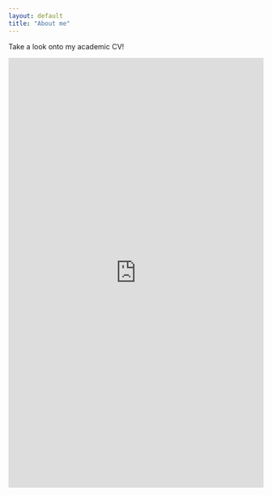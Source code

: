 ```yaml
---
layout: default
title: "About me"
---
```


Take a look onto my academic CV!

<embed src="https://dstoppacher.github.io/CV_DStoppacher_web.pdf" width="100%" height="850px"/>

